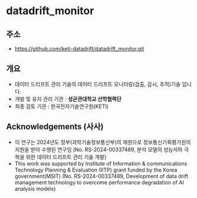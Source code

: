 # datadrift_monitor

## 주소
- https://github.com/keti-datadrift/datadrift_monitor.git

## 개요
- 데이터 드리프트 관리 기술의 데이터 드리프트 모니터링(검출, 감시, 추적)기술 입니다.
- 개발 및 유지 관리 기관 : __성균관대학교 산학협력단__
- 최종 검토 기관 : 한국전자기술연구원(KETI)

## Acknowledgements (사사)
- 이 연구는 2024년도 정부(과학기술정보통신부)의 재원으로 정보통신기획평가원의 지원을 받아 수행된 연구임 (No. RS-2024-00337489, 분석 모델의 성능저하 극복을 위한 데이터 드리프트 관리 기술 개발)
- This work was supported by Institute of Information & communications Technology Planning & Evaluation (IITP) grant funded by the Korea government(MSIT) (No. RS-2024-00337489, Development of data drift management technology to overcome performance degradation of AI analysis models)

